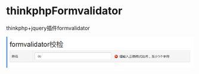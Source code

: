 # thinkphpFormvalidator
thinkphp+jquery插件formvalidator

![test](https://github.com/10xjzheng/thinkphpFormvalidator/blob/master/img/test.png?raw=true)
